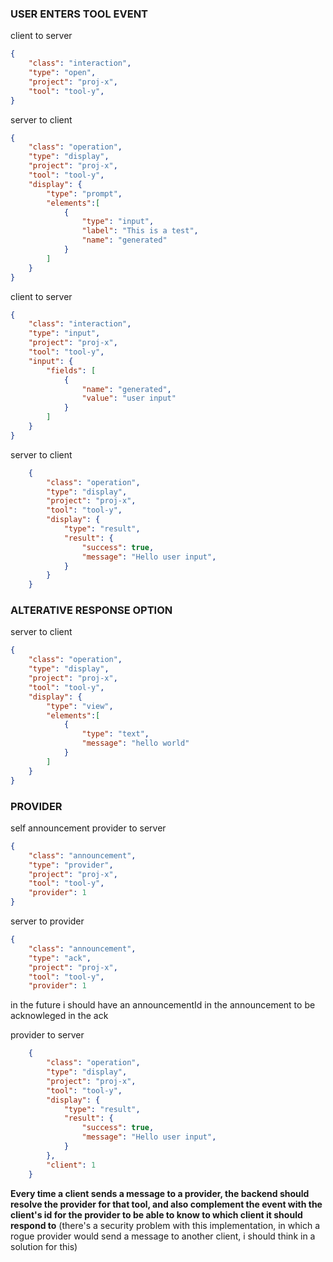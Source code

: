 ### USER ENTERS TOOL EVENT

client to server
```json
{
    "class": "interaction",
    "type": "open",
    "project": "proj-x",
    "tool": "tool-y",
}
```

server to client
```json
{
    "class": "operation",
    "type": "display",
    "project": "proj-x",
    "tool": "tool-y",
    "display": {
        "type": "prompt",
        "elements":[
            {
                "type": "input",
                "label": "This is a test",
                "name": "generated"
            }
        ]
    }
}
```

client to server
```json
{
    "class": "interaction",
    "type": "input",
    "project": "proj-x",
    "tool": "tool-y",
    "input": {
        "fields": [
            {
                "name": "generated",
                "value": "user input"
            }
        ]
    }
}
```

server to client
```json
    {
        "class": "operation",
        "type": "display",
        "project": "proj-x",
        "tool": "tool-y",
        "display": {
            "type": "result",
            "result": {
                "success": true,
                "message": "Hello user input",
            }
        }
    }
```



### ALTERATIVE RESPONSE OPTION

server to client
```json
{
    "class": "operation",
    "type": "display",
    "project": "proj-x",
    "tool": "tool-y",
    "display": {
        "type": "view",
        "elements":[
            {
                "type": "text",
                "message": "hello world"
            }
        ]
    }
}
```


### PROVIDER

self announcement
provider to server
```json
{
    "class": "announcement",
    "type": "provider",
    "project": "proj-x",
    "tool": "tool-y",
    "provider": 1
}
```

server to provider
```json
{
    "class": "announcement",
    "type": "ack",
    "project": "proj-x",
    "tool": "tool-y",
    "provider": 1
```

in the future i should have an announcementId in the announcement to be acknowleged in the ack

provider to server
```json
    {
        "class": "operation",
        "type": "display",
        "project": "proj-x",
        "tool": "tool-y",
        "display": {
            "type": "result",
            "result": {
                "success": true,
                "message": "Hello user input",
            }
        },
        "client": 1
    }
```

**Every time a client sends a message to a provider, the backend should resolve the provider for that tool, and also complement the event with the client's id for the provider to be able to know to which client it should respond to**
(there's a security problem with this implementation, in which a rogue provider would send a message to another client, i should think in a solution for this)